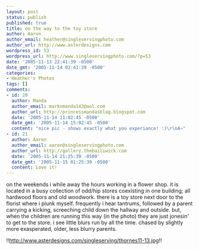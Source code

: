 ```yaml
---
layout: post
status: publish
published: true
title: on the way to the toy store
author: Aaron
author_email: heather@singleservingphoto.com
author_url: http://www.asterdesigns.com
wordpress_id: 53
wordpress_url: http://www.singleservingphoto.com/?p=53
date: '2005-11-13 22:41:39 -0500'
date_gmt: '2005-11-14 02:41:39 -0500'
categories:
- Heather's Photos
tags: []
comments:
- id: 20
  author: Manda
  author_email: marknmanda143@aol.com
  author_url: http://princessmandasblog.blogspot.com
  date: '2005-11-14 11:02:45 -0500'
  date_gmt: '2005-11-14 15:02:45 -0500'
  content: "nice pic - shows exactly what you experiance! :)\r\nA~"
- id: 21
  author: Aaron
  author_email: aaron@singleservingphoto.com
  author_url: http://gallery.thebailiwick.com
  date: '2005-11-14 21:25:39 -0500'
  date_gmt: '2005-11-15 01:25:39 -0500'
  content: Love it!
---
```

on the weekends i while away the hours working in a flower shop. it is
located in a busy collection of odd/hip stores coexisting in one
building; all hardwood floors and old woodwork. there is a toy store
next door to the florist where i plunk myself. frequently i hear
tantrums, followed by a parent carrying a kicking, screeching child down
the hallway and outside. but, when the children are running this way (in
the photo) they are just jonesin' to get to the store. i see little
blurs run by all the time. chased by slightly more exasperated, older,
less blurry parents.

!!http://www.asterdesigns.com/singleserving/thornes11-13.jpg!!

